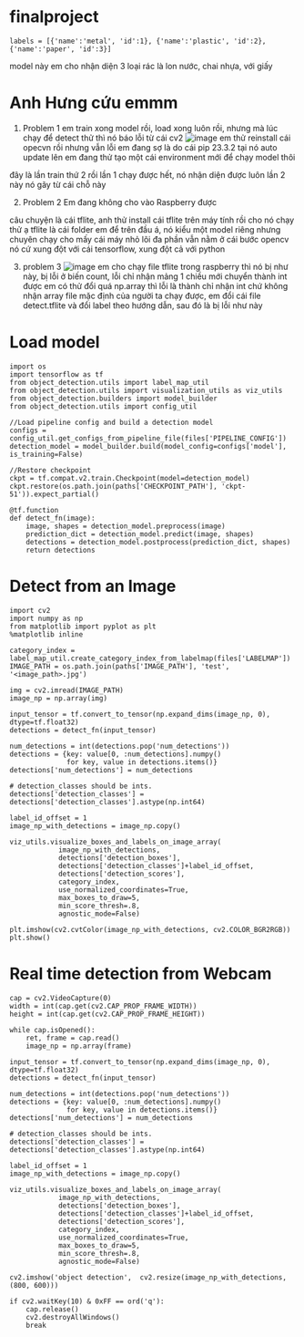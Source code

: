 # finalproject
    labels = [{'name':'metal', 'id':1}, {'name':'plastic', 'id':2}, {'name':'paper', 'id':3}]
model này em cho nhận diện 3 loại rác là lon nước, chai nhựa, với giấy
# Anh Hưng cứu emmm
1. Problem 1
em train xong model rồi, load xong luôn rồi, nhưng mà lúc chạy để detect thử thì nó báo lỗi từ cái cv2
![image](https://github.com/Platius122/finalproject/assets/146935747/a801cfa8-3d46-4a2e-b821-0aa8602da3e8)
em thử reinstall cái opecvn rồi nhưng vẫn lỗi
em đang sợ là do cái pip 23.3.2 tại nó auto update lên
em đang thử tạo một cái environment mới để chạy model thôi

đây là lần train thứ 2 rồi
lần 1 chạy được hết, nó nhận diện được luôn
lần 2 này nó gãy từ cái chỗ này

2. Problem 2
Em đang không cho vào Raspberry được

câu chuyện là cái tflite, anh thử install cái tflite trên máy tính rồi cho nó chạy thử ạ
tflite là cái folder em để trên đầu á, nó kiểu một model riêng nhưng chuyên chạy cho mấy cái máy nhỏ
lõi đa phần vẫn nằm ở cái bước opencv nó cứ xung đột với cái tensorflow, xung đột cả với python


3. problem 3
   ![image](https://github.com/Platius122/finalproject/assets/146935747/82d84a02-fd3f-4018-a13e-1426d9903aae)
   em cho chạy file tflite trong raspberry thì nó bị như này, bị lỗi ở biến count, lỗi chỉ nhận mảng 1 chiều mới chuyển thành int được
   em có thử đổi quá np.array thì lỗi là thành chỉ nhận int chứ không nhận array
   file mặc định của người ta chạy được, em đổi cái file detect.tflite và đổi label theo hướng dẫn, sau đó là bị lỗi như này


# Load model
    import os
    import tensorflow as tf
    from object_detection.utils import label_map_util
    from object_detection.utils import visualization_utils as viz_utils
    from object_detection.builders import model_builder
    from object_detection.utils import config_util
    
    //Load pipeline config and build a detection model
    configs = config_util.get_configs_from_pipeline_file(files['PIPELINE_CONFIG'])
    detection_model = model_builder.build(model_config=configs['model'], is_training=False)
    
    //Restore checkpoint
    ckpt = tf.compat.v2.train.Checkpoint(model=detection_model)
    ckpt.restore(os.path.join(paths['CHECKPOINT_PATH'], 'ckpt-51')).expect_partial()
    
    @tf.function
    def detect_fn(image):
        image, shapes = detection_model.preprocess(image)
        prediction_dict = detection_model.predict(image, shapes)
        detections = detection_model.postprocess(prediction_dict, shapes)
        return detections
# Detect from an Image
    import cv2 
    import numpy as np
    from matplotlib import pyplot as plt
    %matplotlib inline
    
    category_index = label_map_util.create_category_index_from_labelmap(files['LABELMAP'])
    IMAGE_PATH = os.path.join(paths['IMAGE_PATH'], 'test', '<image_path>.jpg')
    
    img = cv2.imread(IMAGE_PATH)
    image_np = np.array(img)
    
    input_tensor = tf.convert_to_tensor(np.expand_dims(image_np, 0), dtype=tf.float32)
    detections = detect_fn(input_tensor)
    
    num_detections = int(detections.pop('num_detections'))
    detections = {key: value[0, :num_detections].numpy()
                  for key, value in detections.items()}
    detections['num_detections'] = num_detections
    
    # detection_classes should be ints.
    detections['detection_classes'] = detections['detection_classes'].astype(np.int64)
    
    label_id_offset = 1
    image_np_with_detections = image_np.copy()
    
    viz_utils.visualize_boxes_and_labels_on_image_array(
                image_np_with_detections,
                detections['detection_boxes'],
                detections['detection_classes']+label_id_offset,
                detections['detection_scores'],
                category_index,
                use_normalized_coordinates=True,
                max_boxes_to_draw=5,
                min_score_thresh=.8,
                agnostic_mode=False)
    
    plt.imshow(cv2.cvtColor(image_np_with_detections, cv2.COLOR_BGR2RGB))
    plt.show()



# Real time detection from Webcam
    cap = cv2.VideoCapture(0)
    width = int(cap.get(cv2.CAP_PROP_FRAME_WIDTH))
    height = int(cap.get(cv2.CAP_PROP_FRAME_HEIGHT))
    
    while cap.isOpened(): 
        ret, frame = cap.read()
        image_np = np.array(frame)
    
    input_tensor = tf.convert_to_tensor(np.expand_dims(image_np, 0), dtype=tf.float32)
    detections = detect_fn(input_tensor)
    
    num_detections = int(detections.pop('num_detections'))
    detections = {key: value[0, :num_detections].numpy()
                  for key, value in detections.items()}
    detections['num_detections'] = num_detections

    # detection_classes should be ints.
    detections['detection_classes'] = detections['detection_classes'].astype(np.int64)

    label_id_offset = 1
    image_np_with_detections = image_np.copy()

    viz_utils.visualize_boxes_and_labels_on_image_array(
                image_np_with_detections,
                detections['detection_boxes'],
                detections['detection_classes']+label_id_offset,
                detections['detection_scores'],
                category_index,
                use_normalized_coordinates=True,
                max_boxes_to_draw=5,
                min_score_thresh=.8,
                agnostic_mode=False)

    cv2.imshow('object detection',  cv2.resize(image_np_with_detections, (800, 600)))
    
    if cv2.waitKey(10) & 0xFF == ord('q'):
        cap.release()
        cv2.destroyAllWindows()
        break
